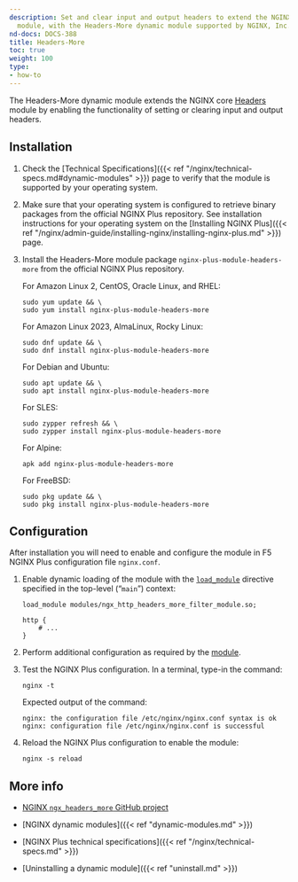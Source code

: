 ```yaml
---
description: Set and clear input and output headers to extend the NGINX core [Headers](https://nginx.org/en/docs/http/ngx_http_headers_module.html)
  module, with the Headers-More dynamic module supported by NGINX, Inc.
nd-docs: DOCS-388
title: Headers-More
toc: true
weight: 100
type:
- how-to
---
```


The Headers-More dynamic module extends the NGINX core [Headers](https://nginx.org/en/docs/http/ngx_http_headers_module.html) module by enabling the functionality of setting or clearing input and output headers.

## Installation

1. Check the [Technical Specifications]({{< ref "/nginx/technical-specs.md#dynamic-modules" >}}) page to verify that the module is supported by your operating system.

2. Make sure that your operating system is configured to retrieve binary packages from the official NGINX Plus repository. See installation instructions for your operating system on the [Installing NGINX Plus]({{< ref "/nginx/admin-guide/installing-nginx/installing-nginx-plus.md" >}}) page.

3. Install the Headers-More module package `nginx-plus-module-headers-more` from the official NGINX Plus repository.

   For Amazon Linux 2, CentOS, Oracle Linux, and RHEL:

   ```shell
   sudo yum update && \
   sudo yum install nginx-plus-module-headers-more
   ```

   For Amazon Linux 2023, AlmaLinux, Rocky Linux:

   ```shell
   sudo dnf update && \
   sudo dnf install nginx-plus-module-headers-more
   ```

   For Debian and Ubuntu:

   ```shell
   sudo apt update && \
   sudo apt install nginx-plus-module-headers-more
   ```

   For SLES:

   ```shell
   sudo zypper refresh && \
   sudo zypper install nginx-plus-module-headers-more
   ```

   For Alpine:

   ```shell
   apk add nginx-plus-module-headers-more
   ```

   For FreeBSD:

   ```shell
   sudo pkg update && \
   sudo pkg install nginx-plus-module-headers-more
   ```

<span id="configure"></span>

## Configuration

After installation you will need to enable and configure the module in F5 NGINX Plus configuration file `nginx.conf`.

1. Enable dynamic loading of the module with the [`load_module`](https://nginx.org/en/docs/ngx_core_module.html#load_module) directive specified in the top-level (“`main`”) context:

   ```nginx
   load_module modules/ngx_http_headers_more_filter_module.so;

   http {
       # ...
   }
   ```

2. Perform additional configuration as required by the [module](https://github.com/openresty/headers-more-nginx-module).

3. Test the NGINX Plus configuration. In a terminal, type-in the command:

    ```shell
    nginx -t
    ```

    Expected output of the command:

    ```shell
    nginx: the configuration file /etc/nginx/nginx.conf syntax is ok
    nginx: configuration file /etc/nginx/nginx.conf is successful
    ```

4. Reload the NGINX Plus configuration to enable the module:

    ```shell
    nginx -s reload
    ```

## More info

- [NGINX `ngx_headers_more` GitHub project](https://github.com/openresty/headers-more-nginx-module)

- [NGINX dynamic modules]({{< ref "dynamic-modules.md" >}})

- [NGINX Plus technical specifications]({{< ref "/nginx/technical-specs.md" >}})

- [Uninstalling a dynamic module]({{< ref "uninstall.md" >}})
